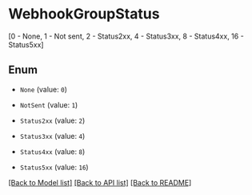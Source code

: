 # WebhookGroupStatus

[0 - None, 1 - Not sent, 2 - Status2xx, 4 - Status3xx, 8 - Status4xx, 16 - Status5xx]

## Enum

* `None` (value: `0`)

* `NotSent` (value: `1`)

* `Status2xx` (value: `2`)

* `Status3xx` (value: `4`)

* `Status4xx` (value: `8`)

* `Status5xx` (value: `16`)

[[Back to Model list]](../README.md#documentation-for-models) [[Back to API list]](../README.md#documentation-for-api-endpoints) [[Back to README]](../README.md)


